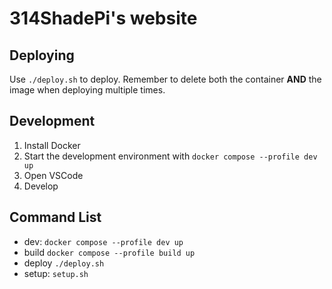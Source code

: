 # 314ShadePi's website

## Deploying

Use `./deploy.sh` to deploy.
Remember to delete both the container **AND** the image when deploying multiple times.

## Development

1. Install Docker
2. Start the development environment with `docker compose --profile dev up`
3. Open VSCode
4. Develop

## Command List

- dev: `docker compose --profile dev up`
- build `docker compose --profile build up`
- deploy `./deploy.sh`
- setup: `setup.sh`
